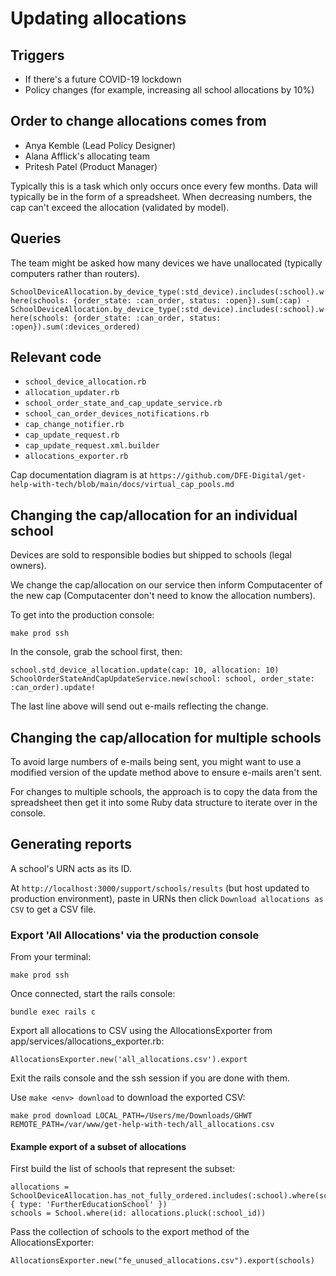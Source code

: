# Updating allocations

## Triggers

* If there's a future COVID-19 lockdown
* Policy changes (for example, increasing all school allocations by 10%)

## Order to change allocations comes from

* Anya Kemble (Lead Policy Designer)
* Alana Afflick's allocating team
* Pritesh Patel (Product Manager)

Typically this is a task which only occurs once every few months. 
Data will typically be in the form of a spreadsheet.
When decreasing numbers, the cap can't exceed the allocation (validated by model).

## Queries

The team might be asked how many devices we have unallocated (typically computers rather than routers).

`SchoolDeviceAllocation.by_device_type(:std_device).includes(:school).where(schools: {order_state: :can_order, status: :open}).sum(:cap) - SchoolDeviceAllocation.by_device_type(:std_device).includes(:school).where(schools: {order_state: :can_order, status: :open}).sum(:devices_ordered)`

## Relevant code

* `school_device_allocation.rb`
* `allocation_updater.rb`
* `school_order_state_and_cap_update_service.rb`
* `school_can_order_devices_notifications.rb`
* `cap_change_notifier.rb`
* `cap_update_request.rb`
* `cap_update_request.xml.builder`
* `allocations_exporter.rb`

Cap documentation diagram is at `https://github.com/DFE-Digital/get-help-with-tech/blob/main/docs/virtual_cap_pools.md`

## Changing the cap/allocation for an individual school

Devices are sold to responsible bodies but shipped to schools (legal owners).

We change the cap/allocation on our service then inform Computacenter of the new cap
(Computacenter don't need to know the allocation numbers).

To get into the production console:

`make prod ssh`

In the console, grab the school first, then:

`school.std_device_allocation.update(cap: 10, allocation: 10)`
`SchoolOrderStateAndCapUpdateService.new(school: school, order_state: :can_order).update!`

The last line above will send out e-mails reflecting the change. 

## Changing the cap/allocation for multiple schools

To avoid large numbers of e-mails being sent, you might want to use a modified version of
the update method above to ensure e-mails aren't sent.

For changes to multiple schools, the approach is to copy the data from the spreadsheet
then get it into some Ruby data structure to iterate over in the console.

## Generating reports

A school's URN acts as its ID.

At `http://localhost:3000/support/schools/results` (but host updated to production 
environment), paste in URNs then click `Download allocations as CSV` to get a CSV file. 

### Export 'All Allocations' via the production console

From your terminal:

```make prod ssh```

Once connected, start the rails console:

```bundle exec rails c```

Export all allocations to CSV using the AllocationsExporter from app/services/allocations_exporter.rb:

```AllocationsExporter.new('all_allocations.csv').export```

Exit the rails console and the ssh session if you are done with them.

Use ```make <env> download``` to download the exported CSV:

```make prod download LOCAL_PATH=/Users/me/Downloads/GHWT REMOTE_PATH=/var/www/get-help-with-tech/all_allocations.csv```

#### Example export of a subset of allocations

First build the list of schools that represent the subset:

```
allocations = SchoolDeviceAllocation.has_not_fully_ordered.includes(:school).where(school: { type: 'FurtherEducationSchool' })
schools = School.where(id: allocations.pluck(:school_id))
```

Pass the collection of schools to the export method of the AllocationsExporter:

```AllocationsExporter.new("fe_unused_allocations.csv").export(schools)```
